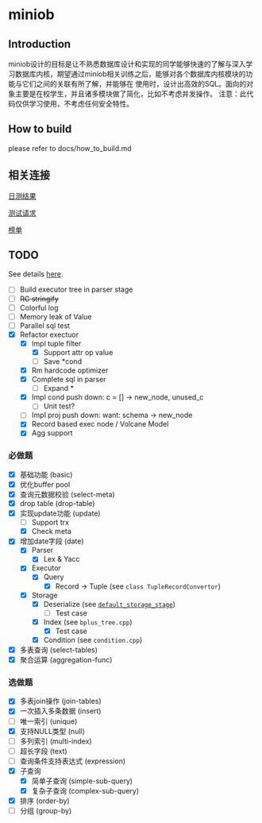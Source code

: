# miniob

## Introduction
miniob设计的目标是让不熟悉数据库设计和实现的同学能够快速的了解与深入学习数据库内核，期望通过miniob相关训练之后，能够对各个数据库内核模块的功能与它们之间的关联有所了解，并能够在
使用时，设计出高效的SQL。面向的对象主要是在校学生，并且诸多模块做了简化，比如不考虑并发操作。
注意：此代码仅供学习使用，不考虑任何安全特性。

## How to build
please refer to docs/how_to_build.md

## 相关连接

[日测结果](https://open.oceanbase.com/answer)

[测试请求](https://github.com/oceanbase/miniob/issues/7#issue-comment-box)

[榜单](https://open.oceanbase.com/competition/index)

## TODO

See details [here](./docs/lectures/miniob-topics.md).

- [ ] Build executor tree in parser stage
- [ ] <del>RC stringify</del>
- [ ] Colorful log
- [ ] Memory leak of Value
- [ ] Parallel sql test
- [X] Refactor exectuor
  - [X] Impl tuple filter
    - [X] Support attr op value
    - [ ] Save *cond
  - [X] Rm hardcode optimizer
  - [X] Complete sql in parser
    - [ ] Expand *
  - [X] Impl cond push down: c = [] -> new_node, unused_c
    - [ ] Unit test?
  - [ ] Impl proj push down: want: schema -> new_node
  - [X] Record based exec node / Volcane Model
  - [X] Agg support

### 必做题

- [X] 基础功能 (basic)
- [X] 优化buffer pool
- [X] 查询元数据校验 (select-meta)
- [X] drop table (drop-table)
- [X] 实现update功能 (update)
  - [ ] Support trx
  - [X] Check meta
- [X] 增加date字段 (date)
  - [X] Parser
    - [X] Lex & Yacc
  - [X] Executor
    - [X] Query
      - [X] Record -> Tuple (see `class TupleRecordConvertor`)
  - [X] Storage
    - [X] Deserialize (see [`default_storage_stage`](https://github.com/ccat3z/miniob/blob/cf1e48282549d46c3c181068d1f2c8604194f314/src/observer/storage/default/default_storage_stage.cpp#L289))
      - [ ] Test case
    - [X] Index (see `bplus_tree.cpp`)
      - [X] Test case
    - [X] Condition (see `condition.cpp`)
- [X] 多表查询 (select-tables)
- [X] 聚合运算 (aggregation-func)

### 选做题

- [X] 多表join操作 (join-tables)
- [X] 一次插入多条数据 (insert)
- [ ] 唯一索引 (unique)
- [X] 支持NULL类型 (null)
- [ ] 多列索引 (multi-index)
- [ ] 超长字段 (text)
- [ ] 查询条件支持表达式 (expression)
- [X] 子查询
  - [X] 简单子查询 (simple-sub-query)
  - [X] 复杂子查询 (complex-sub-query)
- [X] 排序 (order-by)
- [ ] 分组 (group-by)